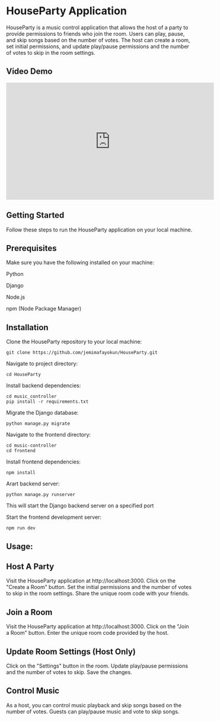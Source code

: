 # HouseParty Application
HouseParty is a music control application that allows the host of a party to provide permissions to friends who join the room. Users can play, pause, and skip songs based on the number of votes. The host can create a room, set initial permissions, and update play/pause permissions and the number of votes to skip in the room settings.

## Video Demo
<iframe width="560" height="315" src="https://www.youtube.com/embed/UvDX3srAN_8?si=M2KPdGbn8K-s6KuT" title="YouTube video player" frameborder="0" allow="accelerometer; autoplay; clipboard-write; encrypted-media; gyroscope; picture-in-picture; web-share" allowfullscreen></iframe>

## Getting Started

Follow these steps to run the HouseParty application on your local machine.

## Prerequisites
Make sure you have the following installed on your machine:

Python

Django

Node.js

npm (Node Package Manager)

## Installation

Clone the HouseParty repository to your local machine:

```
git clone https://github.com/jemimafayokun/HouseParty.git
```

Navigate to project directory:

```
cd HouseParty
```

Install backend dependencies:

```
cd music_controller
pip install -r requirements.txt
```

Migrate the Django database:

```
python manage.py migrate
```

Navigate to the frontend directory:

```
cd music-controller
cd frontend
```

Install frontend dependencies:

```
npm install
```

Arart backend server:
```
python manage.py runserver

```
This will start the Django backend server on a specified port

Start the frontend development server:
```
npm run dev
```
## Usage:

## Host A Party
Visit the HouseParty application at http://localhost:3000.
Click on the "Create a Room" button.
Set the initial permissions and the number of votes to skip in the room settings.
Share the unique room code with your friends.

## Join a Room  
Visit the HouseParty application at http://localhost:3000.
Click on the "Join a Room" button.
Enter the unique room code provided by the host.

## Update Room Settings (Host Only)
Click on the "Settings" button in the room.
Update play/pause permissions and the number of votes to skip.
Save the changes.

## Control Music
As a host, you can control music playback and skip songs based on the number of votes.
Guests can play/pause music and vote to skip songs.
